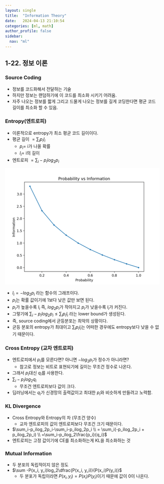 ```yaml
---
layout: single
title:  "Information Theory"
date:   2024-04-13 21:10:54 
categories: [ml, math]
author_profile: false
sidebar:
  nav: "ml"
---
```

## 1-22. 정보 이론

### Source Coding

- 정보를 코드화해서 전달하는 기술
- 하지만 정보는 랜덤하기에 이 코드를 최소화 시키기 어려움.
- 자주 나오는 정보를 짧게 그리고 드물게 나오는 정보를 길게 코딩한다면 평균 코드 길이를 최소화 할 수 있음.

### Entropy(엔트로피)

- 이론적으로 entropy가 최소 평균 코드 길이이다.
- 평균 길이 $= \sum_i p_il_i$
    - $p_i =$  i가 나올 확률
    - $l_i =$  i의 길이
- 엔트로피 $= \sum_i-p_ilog_2p_i$

![image 7.png](/assets/images/ml-math/image%207.png)

- $l_i = -log_2p_i$ 라는 함수의 그래프이다.
- $p_i$는 확률 값이기에 1보다 낮은 값만 보면 된다.
- $p_i$가 높을수록 $l_i$ 즉, $log_2p_i$가 작아지고 $p_i$가 낮을수록 $l_i$가 커진다.
- 그렇기에 $\sum_i-p_ilog_2p_i \leq \sum_i p_il_i$ 라는 lower bound가 생성된다.
- 즉, source coding에서 균등분포는 최악의 상황이다.
- 균등 분포의 entropy가 최대이고 $\sum_i p_il_i$는 어떠한 경우에도 entropy보다 낮을 수 없기 때문이다.

### Cross Entropy (교차 엔트로피)

- 엔트로피에서 $p_i$를 모른다면? 아니면 $-log_2p_i$가 정수가 아니라면?
    - 참고로 정보는 비트로 표현되기에 길이는 무조건 정수로 나온다.
- 그래서 $p_i$대신 $q_i$를 사용한다.
- $\sum_i-p_ilog_2q_i$
    - 무조건 엔트로피보다 값이 크다.
- 딥러닝에서는 $q_i$가 신경망의 출력값이고 최대한 $p_i$와 비슷하게 만들려고 노력함.

### KL Divergence

- Cross Entropy와 Entropy의 차 (무조건 양수)
    - 교차 엔트로피의 값이 엔트로피보다 무조건 크기 때문이다.
- $\sum_i-p_ilog_2p_i-\sum_i-p_ilog_2p_i \\ = \sum_i(-p_ilog_2p_i + p_ilog_2p_i) \\ =\sum_i-p_ilog_2\frac{p_i}{q_i}$
- 엔트로피는 고정 값이기에 CE를 최소화하는게 KL을 최소화하는 것

### Mutual Information

- 두 분포의 독립적이지 않은 정도
- $\sum -P(x_i, y_i)log_2\dfrac{P(x_i, y_i)}{P(x_i)P(y_i)}$
    - 두 분포가 독립이라면 $P(x_i, y_i) = P(x_i)P(y_i)$이기 때문에 값이 0이 나온다.